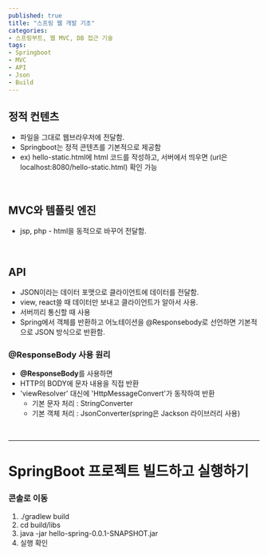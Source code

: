 ```yaml
---
published: true
title: "스프링 웹 개발 기초"
categories: 
- 스프링부트, 웹 MVC, DB 접근 기술
tags:
- Springboot
- MVC
- API
- Json
- Build
---
```


## 정적 컨텐츠
* 파일을 그대로 웹브라우저에 전달함.
* Springboot는 정적 콘텐츠를 기본적으로 제공함
* ex) hello-static.html에 html 코드를 작성하고, 서버에서 띄우면 (url은 localhost:8080/hello-static.html) 확인 가능

<br>

## MVC와 템플릿 엔진
* jsp, php - html을 동적으로 바꾸어 전달함.

<br>

## API
* JSON이라는 데이터 포맷으로 클라이언트에 데이터를 전달함.
* view, react쓸 때 데이터만 보내고 클라이언트가 알아서 사용.
* 서버끼리 통신할 때 사용
* Spring에서 객체를 반환하고 어노테이션을 @Responsebody로 선언하면 기본적으로 JSON 방식으로 반환함.

### @ResponseBody 사용 원리
* **@ResponseBody**를 사용하면
* HTTP의 BODY에 문자 내용을 직접 반환
* 'viewResolver' 대신에 'HttpMessageConvert'가 동작하여 반환
  - 기본 문자 처리 : StringConverter
  - 기본 객체 처리 : JsonConverter(spring은 Jackson 라이브러리 사용)

<br>

---------------------------------------------------
# SpringBoot 프로젝트 빌드하고 실행하기

### 콘솔로 이동
1. ./gradlew build
2. cd build/libs
3. java -jar hello-spring-0.0.1-SNAPSHOT.jar
4. 실행 확인